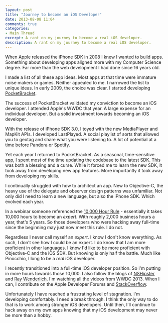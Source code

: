 ```yaml
---
layout: post
title: "Journey to become an iOS Developer"
date: 2013-08-08 11:04
comments: true
categories: 
- Main Thread
excerpt: A rant on my journey to become a real iOS developer.
description: A rant on my journey to become a real iOS developer.
---
```

When Apple released the iPhone SDK in 2008 I knew I wanted to build apps. Something about developing apps aligned more with my Computer Science degree. Far more than the web development I had done since 16 years old.

I made a list of all these app ideas. Most apps at that time were immature noise makers or games. Neither appealed to me. I narrowed the list to unique ideas. In early 2009, the choice was clear. I started developing [PocketBracket](http://www.pocketbracket.com/march-mobile-madness-app).

The success of PocketBracket validated my conviction to become an iOS developer. I attended Apple's WWDC that year. A large expense for an individual developer. But a solid investment towards becoming an iOS developer.

With the release of iPhone SDK 3.0, I toyed with the new MediaPlayer and MapKit APIs. I developed LastPlayed. A social playlist of sorts that allowed you to geotag and share what you were listening to. A lot of potential at a time before Pandora or Spotify.

Yet each year I returned to PocketBracket. As a seasonal, time-sensitive app, I spent most of the time updating the codebase to the latest SDK. This was both a blessing and a curse. While it forced me to learn the new SDK, it took away from developing new app features. More importantly it took away from developing my skills.

I continually struggled with how to architect an app. New to Objective-C, the heavy use of the delegate and observer design patterns was unfamiliar. Not only did I need to learn a new language, but also the iPhone SDK. Which evolved each year.

In a webinar someone referenced the [10,000 Hour Rule](http://en.wikipedia.org/wiki/Outliers_\(book\)) - essentially it takes 10,000 hours to become an *expert*. With roughly 2,000 business hours a year, that's 5 years. So those developers who were hacking away full-time since the beginning may just now meet this rule. I do not.

Regardless I never call myself an *expert*. I know I don't know everything. As such, I don't see how I could be an expert. I do know that I am more proficient in other languages. I know I'd like to be more proficient with Objective-C and the iOS SDK. But knowing is only half the battle. Much like Pinocchio, I long to be a *real* iOS developer.

I recently transitioned into a full-time iOS developer position. So I'm putting in more hours towards those 10,000. I also follow the blogs of [NSHipster](http://nshipster.com) and [Ray Wenderlich](http://www.raywenderlich.com). I'm watching all the videos from WWDC 2013. When I can, I contribute on the Apple Developer Forums and [StackOverflow](http://stackoverflow.com/questions/tagged/ios).

Unfortunately I have reached a frustrating level of stagnation. I'm developing comfortably. I need a break through. I think the only way to do that is to work among stronger iOS developers. Until then, I'll continue to hack away on my own apps knowing that my iOS development may never be more than a hobby.
